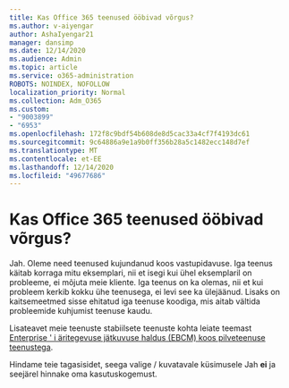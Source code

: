 ```yaml
---
title: Kas Office 365 teenused ööbivad võrgus?
ms.author: v-aiyengar
author: AshaIyengar21
manager: dansimp
ms.date: 12/14/2020
ms.audience: Admin
ms.topic: article
ms.service: o365-administration
ROBOTS: NOINDEX, NOFOLLOW
localization_priority: Normal
ms.collection: Adm_O365
ms.custom:
- "9003899"
- "6953"
ms.openlocfilehash: 172f8c9bdf54b608de8d5cac33a4cf7f4193dc61
ms.sourcegitcommit: 9c64886a9e1a9b0ff356b28a5c1482ecc148d7ef
ms.translationtype: MT
ms.contentlocale: et-EE
ms.lasthandoff: 12/14/2020
ms.locfileid: "49677686"
---
```

# <a name="will-office-365-services-stay-online"></a>Kas Office 365 teenused ööbivad võrgus?

Jah. Oleme need teenused kujundanud koos vastupidavuse. Iga teenus käitab korraga mitu eksemplari, nii et isegi kui ühel eksemplaril on probleeme, ei mõjuta meie kliente. Iga teenus on ka olemas, nii et kui probleem kerkib kokku ühe teenusega, ei levi see ka ülejäänud. Lisaks on kaitsemeetmed sisse ehitatud iga teenuse koodiga, mis aitab vältida probleemide kuhjumist teenuse kaudu.

Lisateavet meie teenuste stabiilsete teenuste kohta leiate teemast [Enterprise ' i äritegevuse jätkuvuse haldus (EBCM) koos pilveteenuse teenustega](https://go.microsoft.com/fwlink/?linkid=2124377).

Hindame teie tagasisidet, seega valige  / kuvatavale küsimusele Jah **ei** ja seejärel hinnake oma kasutuskogemust.